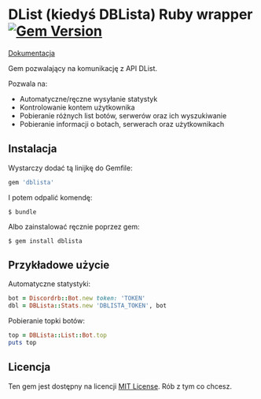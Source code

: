 # DList (kiedyś DBLista) Ruby wrapper [![Gem Version](https://badge.fury.io/rb/dblista.svg)](https://badge.fury.io/rb/dblista)

[Dokumentacja](https://www.rubydoc.info/github/marek12306/dblista-wrapper-ruby)

Gem pozwalający na komunikację z API DList.

Pozwala na:

- Automatyczne/ręczne wysyłanie statystyk
- Kontrolowanie kontem użytkownika
- Pobieranie różnych list botów, serwerów oraz ich wyszukiwanie
- Pobieranie informacji o botach, serwerach oraz użytkownikach

## Instalacja

Wystarczy dodać tą linijkę do Gemfile:

```ruby
gem 'dblista'
```

I potem odpalić komendę:

    $ bundle

Albo zainstalować ręcznie poprzez gem:

    $ gem install dblista

## Przykładowe użycie

Automatyczne statystyki:

```ruby
bot = Discordrb::Bot.new token: 'TOKEN'
dbl = DBLista::Stats.new 'DBLISTA_TOKEN', bot
```

Pobieranie topki botów:

```ruby
top = DBLista::List::Bot.top
puts top
```

## Licencja

Ten gem jest dostępny na licencji [MIT License](https://opensource.org/licenses/MIT). Rób z tym co chcesz.
